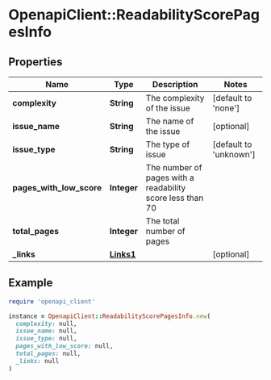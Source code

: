 # OpenapiClient::ReadabilityScorePagesInfo

## Properties

| Name | Type | Description | Notes |
| ---- | ---- | ----------- | ----- |
| **complexity** | **String** | The complexity of the issue | [default to &#39;none&#39;] |
| **issue_name** | **String** | The name of the issue | [optional] |
| **issue_type** | **String** | The type of issue | [default to &#39;unknown&#39;] |
| **pages_with_low_score** | **Integer** | The number of pages with a readability score less than 70 |  |
| **total_pages** | **Integer** | The total number of pages |  |
| **_links** | [**Links1**](Links1.md) |  | [optional] |

## Example

```ruby
require 'openapi_client'

instance = OpenapiClient::ReadabilityScorePagesInfo.new(
  complexity: null,
  issue_name: null,
  issue_type: null,
  pages_with_low_score: null,
  total_pages: null,
  _links: null
)
```

